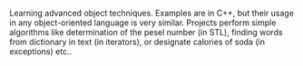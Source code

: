 Learning advanced object techniques. Examples are in C++,  but their usage in any object-oriented language is very similar. Projects perform simple algorithms like determination of the pesel number (in STL),  finding words from dictionary in text (in iterators), or designate calories of soda (in exceptions) etc..